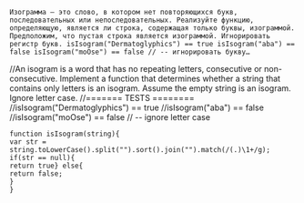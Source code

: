 ```
Изограмма — это слово, в котором нет повторяющихся букв, последовательных или непоследовательных. Реализуйте функцию, определяющую, является ли строка, содержащая только буквы, изограммой. Предположим, что пустая строка является изограммой. Игнорировать регистр букв. isIsogram("Dermatoglyphics") == true isIsogram("aba") == false isIsogram("moOse") == false // -- игнорировать букву…

```
//An isogram is a word that has no repeating letters, consecutive or non-consecutive. Implement a function that determines whether a string that contains only letters is an isogram. Assume the empty string is an isogram. Ignore letter case.
//======= TESTS ========
//isIsogram("Dermatoglyphics") == true
//isIsogram("aba") == false
//isIsogram("moOse") == false // -- ignore letter case
```
function isIsogram(string){
var str = string.toLowerCase().split("").sort().join("").match(/(.)\1+/g);
if(str == null){
return true} else{
return false;
}
}
```